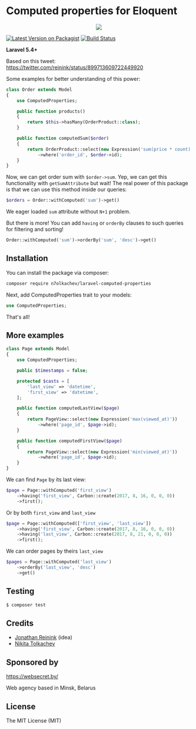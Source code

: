 # Computed properties for Eloquent

<p align="center">
<a href="https://websecret.by"><img src="https://websecret.by/images/Websecret-logo.png" /></a>
</p>

[![Latest Version on Packagist](https://img.shields.io/packagist/v/n7olkachev/laravel-computed-properties.svg?style=flat-square)](https://packagist.org/packages/n7olkachev/laravel-computed-properties)
[![Build Status](https://travis-ci.org/n7olkachev/laravel-computed-properties.svg?branch=master)](https://travis-ci.org/n7olkachev/laravel-computed-properties.svg?branch=master)

**Laravel 5.4+**

Based on this tweet: https://twitter.com/reinink/status/899713609722449920

Some examples for better understanding of this power:

```php
class Order extends Model
{
    use ComputedProperties;

    public function products()
    {
        return $this->hasMany(OrderProduct::class);
    }

    public function computedSum($order)
    {
        return OrderProduct::select(new Expression('sum(price * count)'))
            ->where('order_id', $order->id);
    }
}
```

Now, we can get order sum with `$order->sum`. Yep, we can get this functionality with `getSumAttribute` but wait! The real power of this package is that we can use this method inside our queries:

```php
$orders = Order::withComputed('sum')->get()
```

We eager loaded `sum` attribute without `N+1` problem.

But there is more! You can add `having` or `orderBy` clauses to such queries for filtering and sorting!

```php
Order::withComputed('sum')->orderBy('sum', 'desc')->get()
```

## Installation

You can install the package via composer:

``` bash
composer require n7olkachev/laravel-computed-properties
```

Next, add ComputedProperties trait to your models:

```php
use ComputedProperties;
```

That's all!

## More examples

```php
class Page extends Model
{
    use ComputedProperties;

    public $timestamps = false;

    protected $casts = [
        'last_view' => 'datetime',
        'first_view' => 'datetime',
    ];

    public function computedLastView($page)
    {
        return PageView::select(new Expression('max(viewed_at)'))
            ->where('page_id', $page->id);
    }

    public function computedFirstView($page)
    {
        return PageView::select(new Expression('min(viewed_at)'))
            ->where('page_id', $page->id);
    }
}
```

We can find `Page` by its last view:

```php
$page = Page::withComputed('first_view')
    ->having('first_view', Carbon::create(2017, 8, 16, 0, 0, 0))
    ->first();
```

Or by both `first_view` and `last_view`

```php
$page = Page::withComputed(['first_view', 'last_view'])
    ->having('first_view', Carbon::create(2017, 8, 16, 0, 0, 0))
    ->having('last_view', Carbon::create(2017, 8, 21, 0, 0, 0))
    ->first();
```

We can order pages by theirs `last_view`
```php
$pages = Page::withComputed('last_view')
    ->orderBy('last_view', 'desc')
    ->get()
```


## Testing

``` bash
$ composer test
```

## Credits

- [Jonathan Reinink](https://github.com/reinink) (idea)
- [Nikita Tolkachev](https://github.com/n7olkachev)

## Sponsored by

https://websecret.by/

Web agency based in Minsk, Belarus

## License

The MIT License (MIT)